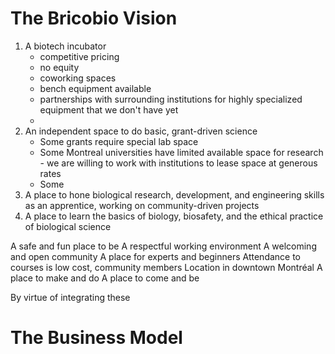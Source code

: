 

# The Bricobio Vision

1. A biotech incubator
    - competitive pricing
    - no equity
    - coworking spaces
    - bench equipment available
    - partnerships with surrounding institutions for highly specialized equipment that we don't have yet
    - 
2. An independent space to do basic, grant-driven science
    - Some grants require special lab space
    - Some Montreal universities have limited available space for research - we are willing to work with institutions to lease space at generous rates
    - Some 
3. A place to hone biological research, development, and engineering skills as an apprentice, working on community-driven projects
4. A place to learn the basics of biology, biosafety, and the ethical practice of biological science 

A safe and fun place to be
A respectful working environment
A welcoming and open community
A place for experts and beginners
Attendance to courses is low cost, community members 
Location in downtown Montréal
A place to make and do
A place to come and be

By virtue of integrating these 


# The Business Model 